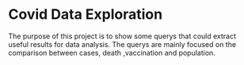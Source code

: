 # Covid Data Exploration

The purpose of this project is to show some querys that could extract useful results for data analysis.
The querys are mainly focused on the comparison between cases, death ,vaccination and population.
